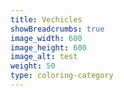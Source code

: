 ```yaml
---
title: Vechicles
showBreadcrumbs: true
image_width: 600
image_height: 600
image_alt: test
weight: 50
type: coloring-category
---
```


